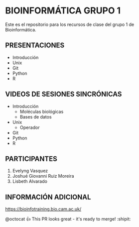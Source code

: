 # BIOINFORMÁTICA GRUPO 1
Este es el repositorio para los recursos de clase del grupo 1 de Bioinformática. 

## PRESENTACIONES

- Introducción
- Unix
- Git
- Python
- R


## VIDEOS DE SESIONES SINCRÓNICAS 

- Introducción
  - Moléculas biológicas
  - Bases de datos
- Unix
  - Operador  
- Git
- Python
- R



## PARTICIPANTES

1. Evelyng Vasquez
2. Joshué Giovanni Ruiz Moreira 
3. Lisbeth Alvarado

## INFORMACIÓN ADICIONAL

<https://bioinfotraining.bio.cam.ac.uk/>



@octocat :+1: This PR looks great - it's ready to merge! :shipit:
